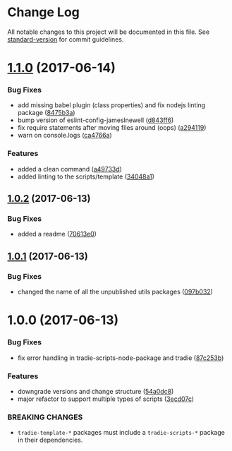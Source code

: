 # Change Log

All notable changes to this project will be documented in this file.
See [standard-version](https://github.com/conventional-changelog/standard-version) for commit guidelines.

<a name="1.1.0"></a>
# [1.1.0](https://github.com/jameslnewell/tradie-v4/compare/tradie-template-node-package@1.0.2...tradie-template-node-package@1.1.0) (2017-06-14)


### Bug Fixes

* add missing babel plugin (class properties) and fix nodejs linting package ([8475b3a](https://github.com/jameslnewell/tradie-v4/commit/8475b3a))
* bump version of eslint-config-jameslnewell ([d843ff6](https://github.com/jameslnewell/tradie-v4/commit/d843ff6))
* fix require statements after moving files around (oops) ([a294119](https://github.com/jameslnewell/tradie-v4/commit/a294119))
* warn on console.logs ([ca4766a](https://github.com/jameslnewell/tradie-v4/commit/ca4766a))


### Features

* added a clean command ([a49733d](https://github.com/jameslnewell/tradie-v4/commit/a49733d))
* added linting to the scripts/template ([34048a1](https://github.com/jameslnewell/tradie-v4/commit/34048a1))




<a name="1.0.2"></a>
## [1.0.2](https://github.com/jameslnewell/tradie-v4/compare/tradie-template-node-package@1.0.1...tradie-template-node-package@1.0.2) (2017-06-13)


### Bug Fixes

* added a readme ([70613e0](https://github.com/jameslnewell/tradie-v4/commit/70613e0))




<a name="1.0.1"></a>
## [1.0.1](https://github.com/jameslnewell/tradie-v4/compare/tradie-template-node-package@1.0.0...tradie-template-node-package@1.0.1) (2017-06-13)


### Bug Fixes

* changed the name of all the unpublished utils packages ([097b032](https://github.com/jameslnewell/tradie-v4/commit/097b032))




<a name="1.0.0"></a>
# 1.0.0 (2017-06-13)


### Bug Fixes

* fix error handling in tradie-scripts-node-package and tradie ([87c253b](https://github.com/jameslnewell/tradie-v4/commit/87c253b))


### Features

* downgrade versions and change structure ([54a0dc8](https://github.com/jameslnewell/tradie-v4/commit/54a0dc8))
* major refactor to support multiple types of scripts ([3ecd07c](https://github.com/jameslnewell/tradie-v4/commit/3ecd07c))


### BREAKING CHANGES

* `tradie-template-*` packages must include a `tradie-scripts-*` package in their dependencies.
